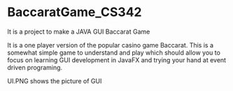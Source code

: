 # BaccaratGame_CS342
It is a project to make a JAVA GUI Baccarat Game

 It is a one player version of the popular casino game Baccarat. This is a somewhat simple game to understand 
 and play which should allow you to focus on learning GUI development in JavaFX and trying your hand at 
 event driven programing. 

UI.PNG shows the picture of GUI
